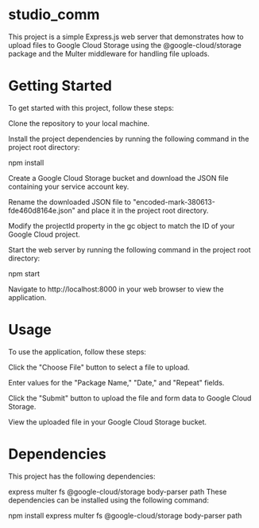 # studio_comm
This project is a simple Express.js web server that demonstrates how to upload files to Google Cloud Storage using the @google-cloud/storage package and the Multer middleware for handling file uploads.

# Getting Started
To get started with this project, follow these steps:

Clone the repository to your local machine.

Install the project dependencies by running the following command in the project root directory:

npm install

Create a Google Cloud Storage bucket and download the JSON file containing your service account key.

Rename the downloaded JSON file to "encoded-mark-380613-fde460d8164e.json" and place it in the project root directory.

Modify the projectId property in the gc object to match the ID of your Google Cloud project.

Start the web server by running the following command in the project root directory:


npm start

Navigate to http://localhost:8000 in your web browser to view the application.

# Usage
To use the application, follow these steps:

Click the "Choose File" button to select a file to upload.

Enter values for the "Package Name," "Date," and "Repeat" fields.

Click the "Submit" button to upload the file and form data to Google Cloud Storage.

View the uploaded file in your Google Cloud Storage bucket.

# Dependencies
This project has the following dependencies:

express
multer
fs
@google-cloud/storage
body-parser
path
These dependencies can be installed using the following command:

npm install express multer fs @google-cloud/storage body-parser path

